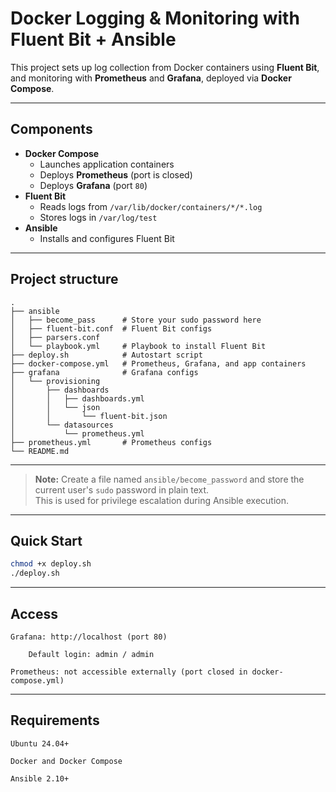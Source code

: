 # Docker Logging & Monitoring with Fluent Bit + Ansible

This project sets up log collection from Docker containers using **Fluent Bit**, and monitoring with **Prometheus** and **Grafana**, deployed via **Docker Compose**.

---

##  Components

- **Docker Compose**
  - Launches application containers
  - Deploys **Prometheus** (port is closed)
  - Deploys **Grafana** (port `80`)
- **Fluent Bit**
  - Reads logs from `/var/lib/docker/containers/*/*.log`
  - Stores logs in `/var/log/test`
- **Ansible**
  - Installs and configures Fluent Bit

---

## Project structure

```
.
├── ansible
│   ├── become_pass      # Store your sudo password here
│   ├── fluent-bit.conf  # Fluent Bit configs
│   ├── parsers.conf
│   └── playbook.yml     # Playbook to install Fluent Bit
├── deploy.sh            # Autostart script
├── docker-compose.yml   # Prometheus, Grafana, and app containers
├── grafana              # Grafana configs
│   └── provisioning
│       ├── dashboards
│       │   ├── dashboards.yml
│       │   └── json
│       │       └── fluent-bit.json
│       └── datasources
│           └── prometheus.yml
├── prometheus.yml       # Prometheus configs
└── README.md
```

---

> **Note:**
> Create a file named `ansible/become_password` and store the current user's `sudo` password in plain text.  
> This is used for privilege escalation during Ansible execution.

---

## Quick Start

```bash
chmod +x deploy.sh
./deploy.sh
```

---

## Access

    Grafana: http://localhost (port 80)

        Default login: admin / admin

    Prometheus: not accessible externally (port closed in docker-compose.yml)

---

## Requirements

    Ubuntu 24.04+

    Docker and Docker Compose

    Ansible 2.10+
